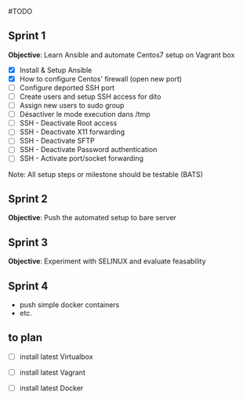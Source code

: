 #TODO

## Sprint 1

**Objective**: Learn Ansible and automate Centos7 setup on Vagrant box

- [x] Install & Setup Ansible
- [x] How to configure Centos' firewall (open new port)
- [ ] Configure deported SSH port
- [ ] Create users and setup SSH access for dito
- [ ]	Assign new users to sudo group
- [ ] Désactiver le mode execution dans /tmp
- [ ] SSH - Deactivate Root access
- [ ] SSH - Deactivate X11 forwarding
- [ ] SSH - Deactivate SFTP
- [ ] SSH - Deactivate Password authentication
- [ ] SSH - Activate port/socket forwarding 

Note: All setup steps or milestone should be testable (BATS)

## Sprint 2

**Objective**: Push the automated setup to bare server

## Sprint 3

**Objective**: Experiment with SELINUX and evaluate feasability

## Sprint 4

- push simple docker containers
- etc.

## to plan

- [ ] install latest Virtualbox
- [ ] install latest Vagrant
- [ ] install latest Docker




